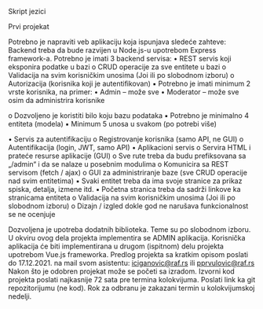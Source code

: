 Skript jezici


Prvi projekat

Potrebno je napraviti veb aplikaciju koja ispunjava sledeće zahteve:
Backend treba da bude razvijen u Node.js-u upotrebom Express framework-a. Potrebno je imati 3
backend servisa:
• REST servis koji eksponira podatke u bazi
o CRUD operacije za sve entitete u bazi
o Validacija na svim korisničkim unosima (Joi ili po slobodnom izboru)
o Autorizacija (korisnika koji je autentifikovan)
▪ Potrebno je imati minimum 2 vrste korisnika, na primer:
• Admin – može sve
• Moderator – može sve osim da administrira korisnike

o Dozvoljeno je koristiti bilo koju bazu podataka
▪ Potrebno je minimalno 4 entiteta (modela)
▪ Minimum 5 unosa u svakom (po potrebi više)

• Servis za autentifikaciju
o Registrovanje korisnika (samo API, ne GUI)
o Autentifikacija (login, JWT, samo API)
• Aplikacioni servis
o Servira HTML i prateće resurse aplikacije (GUI)
o Sve rute treba da budu prefiksovana sa „/admin“ i da se nalaze u posebnim modulima
o Komunicira sa REST servisom (fetch / ajax)
o GUI za administriranje baze (sve CRUD operacije nad svim entitetima)
▪ Svaki entitet treba da ima svoje stranice za prikaz spiska, detalja, izmene itd.
▪ Početna stranica treba da sadrži linkove ka stranicama entiteta
o Validacija na svim korisničkim unosima (Joi ili po slobodnom izboru)
o Dizajn / izgled dokle god ne narušava funkcionalnost se ne ocenjuje

Dozvoljena je upotreba dodatnih biblioteka.
Teme su po slobodnom izboru. U okviru ovog dela projekta implementira se ADMIN aplikacija.
Korisnička aplikacija će biti implementirana u drugom (ispitnom) delu projekta upotrebom Vue.js
frameworka.
Predlog projekta sa kratkim opisom poslati do 17.12.2021. na mail svom asistentu: iciganovic@raf.rs
ili pprvulovic@raf.rs
Nakon što je odobren projekat može se početi sa izradom.
Izvorni kod projekta poslati najkasnije 72 sata pre termina kolokvijuma. Poslati link ka git
repozitorijumu (ne kod).
Rok za odbranu je zakazani termin u kolokvijumskoj nedelji.
